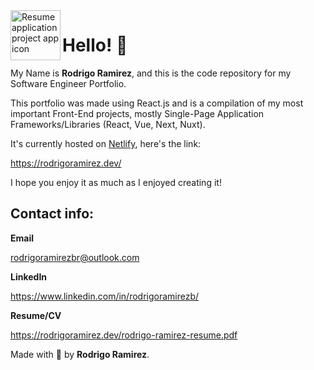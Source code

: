 <img align="left" width="80" height="80" src="https://raw.githubusercontent.com/TheRoro/Portfolio/main/static/sphere.png" alt="Resume application project app icon">

# Hello! 👋

My Name is **Rodrigo Ramirez**, and this is the code repository for my Software Engineer Portfolio.

This portfolio was made using React.js and is a compilation of my most important Front-End projects, mostly Single-Page Application Frameworks/Libraries (React, Vue, Next, Nuxt).

It's currently hosted on [Netlify](https://www.netlify.com/), here's the link:

https://rodrigoramirez.dev/

I hope you enjoy it as much as I enjoyed creating it!

## Contact info:

**Email**

rodrigoramirezbr@outlook.com

**LinkedIn**

https://www.linkedin.com/in/rodrigoramirezb/

**Resume/CV**

https://rodrigoramirez.dev/rodrigo-ramirez-resume.pdf

Made with 🦔 by **Rodrigo Ramirez**.
